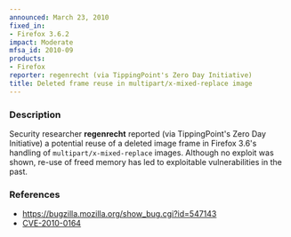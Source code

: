 ```yaml
---
announced: March 23, 2010
fixed_in:
- Firefox 3.6.2
impact: Moderate
mfsa_id: 2010-09
products:
- Firefox
reporter: regenrecht (via TippingPoint's Zero Day Initiative)
title: Deleted frame reuse in multipart/x-mixed-replace image
---
```


<h3>Description</h3>

<p>Security researcher <strong>regenrecht</strong> reported (via TippingPoint's
Zero Day Initiative) a potential reuse of a deleted image frame in Firefox
3.6's handling of <code>multipart/x-mixed-replace</code> images. Although
no exploit was shown, re-use of freed memory has led to exploitable
vulnerabilities in the past.
</p>

<h3>References</h3>

<ul>
  <li><a href="https://bugzilla.mozilla.org/show_bug.cgi?id=547143">https://bugzilla.mozilla.org/show_bug.cgi?id=547143</a></li>
  <li><a class="ex-ref" href="http://cve.mitre.org/cgi-bin/cvename.cgi?name=CVE-2010-0164">CVE-2010-0164</a></li>
</ul>





